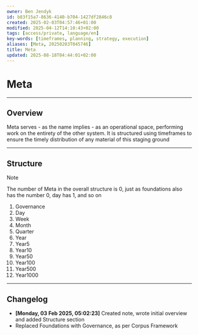 ```yaml
---
owner: Ben Jendyk
id: b83f15a7-8636-4140-b704-1427df2846c8
created: 2025-02-03T04:57:46+01:00
modified: 2025-04-12T14:10:43+02:00
tags: [access/private, language/en]
key-words: [timeframes, planning, strategy, execution]
aliases: [Meta, 20250203T045746]
title: Meta
updated: 2025-08-18T04:44:01+02:00
---
```


# Meta

---

## Overview

Meta serves - as the name implies - as an operational space, performing work on the entirety of the other system. It is structured using timeframes to ensure the timely distribution of any material of this staging ground

---

## Structure

> [!note]
> The number of Meta in the overall structure is 0, just as foundations also has the number 0, day has 1, and so on

1. Governance
2. Day
3. Week
4. Month
5. Quarter
6. Year
7. Year5
8. Year10
9. Year50
10. Year100
11. Year500
12. Year1000

---

## Changelog

- **[Monday, 03 Feb 2025, 05:02:23]** Created note, wrote initial overview and added Structure section
- Replaced Foundations with Governance, as per Corpus Framework

